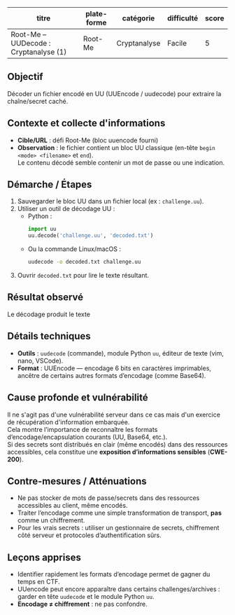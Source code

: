 | titre                                | plate-forme | catégorie    | difficulté | score |
|--------------------------------------|-------------|--------------|------------|-------|
| Root-Me – UUDecode : Cryptanalyse (1) | Root-Me     | Cryptanalyse | Facile     | 5     |

## Objectif
Décoder un fichier encodé en UU (UUEncode / uudecode) pour extraire la chaîne/secret caché.

## Contexte et collecte d'informations
- **Cible/URL** : défi Root-Me (bloc uuencode fourni)  
- **Observation** : le fichier contient un bloc UU classique (en-tête `begin <mode> <filename>` et `end`).  
  Le contenu décodé semble contenir un mot de passe ou une indication.

## Démarche / Étapes
1. Sauvegarder le bloc UU dans un fichier local (ex : `challenge.uu`).  
2. Utiliser un outil de décodage UU :
   - Python :
     ```python
     import uu
     uu.decode('challenge.uu', 'decoded.txt')
     ```
   - Ou la commande Linux/macOS :
     ```bash
     uudecode -o decoded.txt challenge.uu
     ```
3. Ouvrir `decoded.txt` pour lire le texte résultant.  

## Résultat observé
Le décodage produit le texte 

## Détails techniques
- **Outils** : `uudecode` (commande), module Python `uu`, éditeur de texte (vim, nano, VSCode).  
- **Format** : UUEncode — encodage 6 bits en caractères imprimables, ancêtre de certains autres formats d’encodage (comme Base64).

## Cause profonde et vulnérabilité
Il ne s'agit pas d'une vulnérabilité serveur dans ce cas mais d'un exercice de récupération d'information embarquée.  
Cela montre l’importance de reconnaître les formats d’encodage/encapsulation courants (UU, Base64, etc.).  
Si des secrets sont distribués en clair (même encodés) dans des ressources accessibles, cela constitue une **exposition d’informations sensibles** (**CWE-200**).

## Contre-mesures / Atténuations
- Ne pas stocker de mots de passe/secrets dans des ressources accessibles au client, même encodés.  
- Traiter l’encodage comme une simple transformation de transport, **pas** comme un chiffrement.  
- Pour les vrais secrets : utiliser un gestionnaire de secrets, chiffrement côté serveur et protocoles d’authentification sûrs.

## Leçons apprises
- Identifier rapidement les formats d’encodage permet de gagner du temps en CTF.  
- UUencode peut encore apparaître dans certains challenges/archives : garder en tête `uudecode` et le module Python `uu`.  
- **Encodage ≠ chiffrement** : ne pas confondre.
